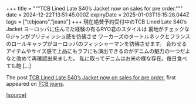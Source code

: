 +++
title = """TCB Lined Late S40’s Jacket now on sales for pre order."""
date = 2024-12-22T13:51:45.000Z
expiryDate = 2025-01-03T19:15:26.044Z
tags = ["tcbjeans","jeans"]
+++
現在絶賛予約受付中のTCB Lined Late S40’s Jacket ヨーロッパに住んでた経験の有るRYO君のスタイルは 裏地がチェックなGジャンがブリティッシュ感を彷彿させ ワーカーズのタートルネックとフランスのロールキャップがヨーロッパのフィッシャーマンを彷彿させます。 合わせるアイテムやサイズ感で上品にもラフにも演出できるのがデニムの魅力の一つだよなと改めて再確認出来ました。 私に取ってデニムはお米の様な存在。毎日食べても飽 \[…\]

The post [TCB Lined Late S40’s Jacket now on sales for pre order.](http://tcbjeans.com/2024/12/22/50503) first appeared on [TCB jeans](http://tcbjeans.com).

[[source]](http://tcbjeans.com/2024/12/22/50503)
